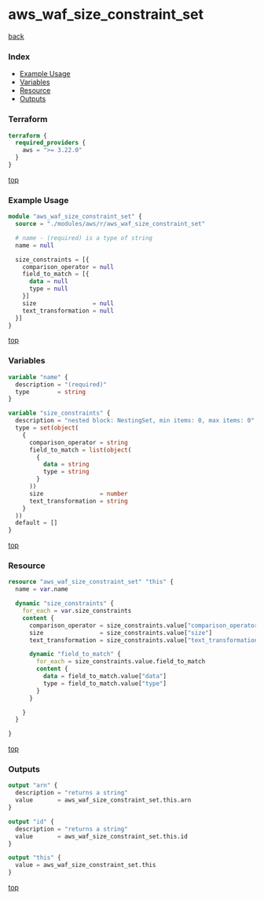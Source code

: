 # aws_waf_size_constraint_set

[back](../aws.md)

### Index

- [Example Usage](#example-usage)
- [Variables](#variables)
- [Resource](#resource)
- [Outputs](#outputs)

### Terraform

```terraform
terraform {
  required_providers {
    aws = ">= 3.22.0"
  }
}
```

[top](#index)

### Example Usage

```terraform
module "aws_waf_size_constraint_set" {
  source = "./modules/aws/r/aws_waf_size_constraint_set"

  # name - (required) is a type of string
  name = null

  size_constraints = [{
    comparison_operator = null
    field_to_match = [{
      data = null
      type = null
    }]
    size                = null
    text_transformation = null
  }]
}
```

[top](#index)

### Variables

```terraform
variable "name" {
  description = "(required)"
  type        = string
}

variable "size_constraints" {
  description = "nested block: NestingSet, min items: 0, max items: 0"
  type = set(object(
    {
      comparison_operator = string
      field_to_match = list(object(
        {
          data = string
          type = string
        }
      ))
      size                = number
      text_transformation = string
    }
  ))
  default = []
}
```

[top](#index)

### Resource

```terraform
resource "aws_waf_size_constraint_set" "this" {
  name = var.name

  dynamic "size_constraints" {
    for_each = var.size_constraints
    content {
      comparison_operator = size_constraints.value["comparison_operator"]
      size                = size_constraints.value["size"]
      text_transformation = size_constraints.value["text_transformation"]

      dynamic "field_to_match" {
        for_each = size_constraints.value.field_to_match
        content {
          data = field_to_match.value["data"]
          type = field_to_match.value["type"]
        }
      }

    }
  }

}
```

[top](#index)

### Outputs

```terraform
output "arn" {
  description = "returns a string"
  value       = aws_waf_size_constraint_set.this.arn
}

output "id" {
  description = "returns a string"
  value       = aws_waf_size_constraint_set.this.id
}

output "this" {
  value = aws_waf_size_constraint_set.this
}
```

[top](#index)